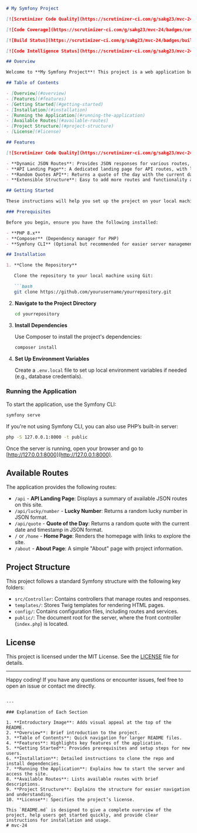 ```markdown
# My Symfony Project

[![Scrutinizer Code Quality](https://scrutinizer-ci.com/g/sakg23/mvc-24/badges/quality-score.png?b=main)](https://scrutinizer-ci.com/g/sakg23/mvc-24/?branch=main)

[![Code Coverage](https://scrutinizer-ci.com/g/sakg23/mvc-24/badges/coverage.png?b=main)](https://scrutinizer-ci.com/g/sakg23/mvc-24/?branch=main)

[![Build Status](https://scrutinizer-ci.com/g/sakg23/mvc-24/badges/build.png?b=main)](https://scrutinizer-ci.com/g/sakg23/mvc-24/?branch=main)

[![Code Intelligence Status](https://scrutinizer-ci.com/g/sakg23/mvc-24/badges/code-intelligence.svg?b=main)](https://scrutinizer-ci.com/g/sakg23/mvc-24/?branch=main)

## Overview

Welcome to **My Symfony Project**! This project is a web application built with Symfony, showcasing various routes, JSON responses, and a structured API landing page. It demonstrates Symfony's powerful routing, controller, and response features to create a flexible and responsive application.

## Table of Contents

- [Overview](#overview)
- [Features](#features)
- [Getting Started](#getting-started)
- [Installation](#installation)
- [Running the Application](#running-the-application)
- [Available Routes](#available-routes)
- [Project Structure](#project-structure)
- [License](#license)

## Features

[![Scrutinizer Code Quality](https://scrutinizer-ci.com/g/sakg23/mvc-24/badges/quality-score.png?b=main)](https://scrutinizer-ci.com/g/sakg23/mvc-24/?branch=main)

- **Dynamic JSON Routes**: Provides JSON responses for various routes, including random numbers and quotes.
- **API Landing Page**: A dedicated landing page for API routes, with links and descriptions of available endpoints.
- **Random Quotes API**: Returns a quote of the day with the current date and timestamp.
- **Extensible Structure**: Easy to add more routes and functionality as needed.

## Getting Started

These instructions will help you set up the project on your local machine for development and testing.

### Prerequisites

Before you begin, ensure you have the following installed:

- **PHP 8.x**
- **Composer** (Dependency manager for PHP)
- **Symfony CLI** (Optional but recommended for easier server management)

## Installation

1. **Clone the Repository**

   Clone the repository to your local machine using Git:

   ```bash
   git clone https://github.com/yourusername/yourrepository.git
   ```

2. **Navigate to the Project Directory**

   ```bash
   cd yourrepository
   ```

3. **Install Dependencies**

   Use Composer to install the project's dependencies:

   ```bash
   composer install
   ```

4. **Set Up Environment Variables**

   Create a `.env.local` file to set up local environment variables if needed (e.g., database credentials).

### Running the Application

To start the application, use the Symfony CLI:

```bash
symfony serve
```

If you're not using Symfony CLI, you can also use PHP’s built-in server:

```bash
php -S 127.0.0.1:8000 -t public
```

Once the server is running, open your browser and go to [http://127.0.0.1:8000](http://127.0.0.1:8000).

## Available Routes

The application provides the following routes:

- `/api` - **API Landing Page**: Displays a summary of available JSON routes on this site.
- `/api/lucky/number` - **Lucky Number**: Returns a random lucky number in JSON format.
- `/api/quote` - **Quote of the Day**: Returns a random quote with the current date and timestamp in JSON format.
- `/` or `/home` - **Home Page**: Renders the homepage with links to explore the site.
- `/about` - **About Page**: A simple "About" page with project information.

## Project Structure

This project follows a standard Symfony structure with the following key folders:

- `src/Controller`: Contains controllers that manage routes and responses.
- `templates/`: Stores Twig templates for rendering HTML pages.
- `config/`: Contains configuration files, including routes and services.
- `public/`: The document root for the server, where the front controller (`index.php`) is located.

## License

This project is licensed under the MIT License. See the [LICENSE](LICENSE) file for details.

---

Happy coding! If you have any questions or encounter issues, feel free to open an issue or contact me directly.
```

---

### Explanation of Each Section

1. **Introductory Image**: Adds visual appeal at the top of the README.
2. **Overview**: Brief introduction to the project.
3. **Table of Contents**: Quick navigation for larger README files.
4. **Features**: Highlights key features of the application.
5. **Getting Started**: Provides prerequisites and setup steps for new users.
6. **Installation**: Detailed instructions to clone the repo and install dependencies.
7. **Running the Application**: Explains how to start the server and access the site.
8. **Available Routes**: Lists available routes with brief descriptions.
9. **Project Structure**: Explains the structure for easier navigation and understanding.
10. **License**: Specifies the project’s license.

This `README.md` is designed to give a complete overview of the project, help users get started quickly, and provide clear instructions for installation and usage.
# mvc-24
